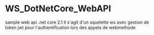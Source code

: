# WS_DotNetCore_WebAPI
sample web api .net core 2.1
Il s'agit d'un squelette ws avec gestion de token jwt pour l'authentification lors des appels de webmethode 
